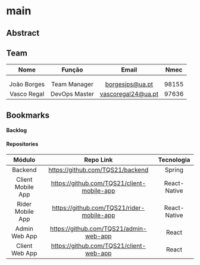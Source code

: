 # main

## Abstract

## Team

| Nome | Função | Email | Nmec |
| :---: | :---: | :---: | :---: |
| | | |
| | | |
| João Borges | Team Manager | borgesjps@ua.pt | 98155 |
| Vasco Regal | DevOps Master | vascoregal24@ua.pt | 97636 |

## Bookmarks

#### Backlog

#### Repositories

| Módulo | Repo Link | Tecnologia |
| :---: | :---: | :---: |
| Backend | https://github.com/TQS21/backend | Spring |
| Client Mobile App | https://github.com/TQS21/client-mobile-app | React-Native |
| Rider Mobile App | https://github.com/TQS21/rider-mobile-app | React-Native |
| Admin Web App | https://github.com/TQS21/admin-web-app | React |
| Client Web App | https://github.com/TQS21/client-web-app | React |

